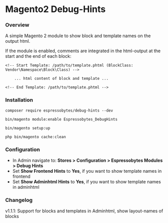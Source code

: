 # Magento2 Debug-Hints

### Overview

A simple Magento 2 module to show block and template names on the output html.

If the module is enabled, comments are integrated in the html-output at the start and the end of each block:

    <!-- Start Template: /path/to/template.phtml (BlockClass: Vendor\Namespace\Block\Class) -->

        ... html content of block and template ...

    <!-- End Template: /path/to/template.phtml -->

### Installation

    composer require espressobytes/debug-hints --dev

    bin/magento module:enable Espressobytes_DebugHints

    bin/magento setup:up

    php bin/magento cache:clean

### Configuration

- In Admin navigate to: **Stores > Configuration > Espressobytes Modules > Debug Hints**
- Set **Show Frontend Hints** to **Yes**, if you want to show template names in frontend
- Set **Show Adminhtml Hints** to **Yes**, if you want to show template names in adminhtml

### Changelog

v1.1.1: Support for blocks and templates in Adminhtml, show layout-names of blocks
